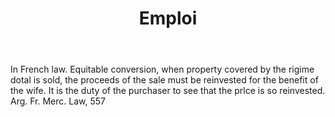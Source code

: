 ---
title: Emploi
letter: E
permalink: "/definitions/bld-emploi.html"
body: In French law. Equitable conversion, when property covered by the rigime dotal
  is sold, the proceeds of the sale must be reinvested for the benefit of the wife.
  It is the duty of the purchaser to see that the prlce is so reinvested. Arg. Fr.
  Merc. Law, 557
published_at: '2018-07-07'
source: Black's Law Dictionary 2nd Ed (1910)
layout: post
---